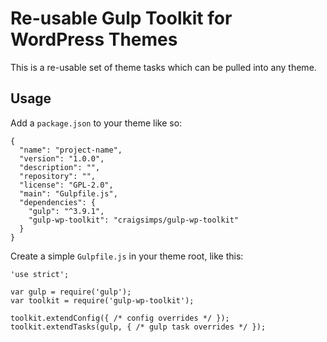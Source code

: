 # Re-usable Gulp Toolkit for WordPress Themes

This is a re-usable set of theme tasks which can be pulled into any theme. 

## Usage

Add a `package.json` to your theme like so:

```
{
  "name": "project-name",
  "version": "1.0.0",
  "description": "",
  "repository": "",
  "license": "GPL-2.0",
  "main": "Gulpfile.js",
  "dependencies": {
    "gulp": "^3.9.1",
    "gulp-wp-toolkit": "craigsimps/gulp-wp-toolkit"
  }
}
```

Create a simple `Gulpfile.js` in your theme root, like this:

```
'use strict';

var gulp = require('gulp');
var toolkit = require('gulp-wp-toolkit');

toolkit.extendConfig({ /* config overrides */ });
toolkit.extendTasks(gulp, { /* gulp task overrides */ });
```
